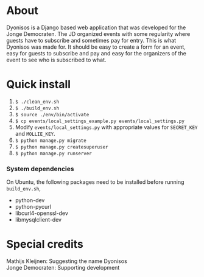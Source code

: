 About
=====
Dyonisos is a Django based web application that was developed for the
Jonge Democraten. The JD organized events with some regularity where
guests have to subscribe and sometimes pay for entry. This is what
Dyonisos was made for. It should be easy to create a form for an event,
easy for guests to subscribe and pay and easy for the organizers of the
event to see who is subscribed to what.

Quick install
============
1. `$ ./clean_env.sh`
1. `$ ./build_env.sh`
1. `$ source ./env/bin/activate`
1. `$ cp events/local_settings_example.py events/local_settings.py`
1. Modify `events/local_settings.py` with appropriate values for `SECRET_KEY` and `MOLLIE_KEY`.
1. `$ python manage.py migrate`
1. `$ python manage.py createsuperuser`
1. `$ python manage.py runserver`

### System dependencies
On Ubuntu, the following packages need to be installed before running `build_env.sh`,
- python-dev
- python-pycurl
- libcurl4-openssl-dev
- libmysqlclient-dev

Special credits
===============
Mathijs Kleijnen: 
    Suggesting the name Dyonisos  
Jonge Democraten: 
    Supporting development
